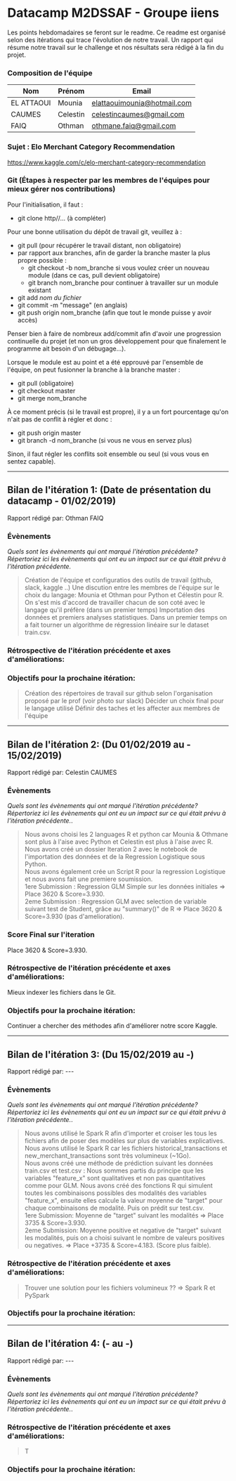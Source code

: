 # Datacamp M2DSSAF - Groupe iiens 
Les points hebdomadaires se feront sur le readme.
Ce readme est organisé selon des itérations qui trace l'évolution de notre travail. 
Un rapport qui résume notre travail sur le challenge et nos résultats sera rédigé à la fin du projet.


### Composition de l'équipe

| Nom                     | Prénom                   | Email                   |
| -------------           |-------------             |-------------            |
| EL ATTAOUI                   | Mounia           |    elattaouimounia@hotmail.com           |
| CAUMES                | Celestin                | celestincaumes@gmail.com                 |
| FAIQ                  | Othman                 | othmane.faiq@gmail.com                 |


### Sujet : Elo Merchant Category Recommendation 
https://www.kaggle.com/c/elo-merchant-category-recommendation


### Git (Étapes à respecter par les membres de l'équipes pour mieux gérer nos contributions)

Pour l'initialisation, il faut :
* git clone http//... (à compléter)

Pour une bonne utilisation du dépôt de travail git, veuillez à :
* git pull (pour récupérer le travail distant, non obligatoire)
* par rapport aux branches, afin de garder la branche master la plus propre possible :
  * git checkout -b nom_branche si vous voulez créer un nouveau module (dans ce cas, pull devient obligatoire)
  * git branch nom_branche pour continuer à travailler sur un module existant
* git add *nom du fichier*
* git commit -m "message" (en anglais)
* git push origin nom_branche (afin que tout le monde puisse y avoir accès)

Penser bien à faire de nombreux add/commit afin d'avoir une progression continuelle du projet (et non un gros développement pour que finalement le programme ait besoin d'un débugage...).

Lorsque le module est au point et a été epprouvé par l'ensemble de l'équipe, on peut fusionner la branche à la branche master :
* git pull (obligatoire)
* git checkout master
* git merge nom_branche

À ce moment précis (si le travail est propre), il y a un fort pourcentage qu'on n'ait pas de conflit à régler et donc :
* git push origin master
* git branch -d nom_branche (si vous ne vous en servez plus)

Sinon, il faut régler les conflits soit ensemble ou seul (si vous vous en sentez capable).

----------------------------------------------------------------------------------------------------------------------------
## Bilan de l'itération 1: (Date de présentation du datacamp - 01/02/2019)
Rapport rédigé par: Othman FAIQ

### Évènements 
*Quels sont les évènements qui ont marqué l'itération précédente? Répertoriez ici les évènements qui ont eu un impact sur ce qui était prévu à l'itération précédente.*
> Création de l'équipe et configuratios des outils de travail (github, slack, kaggle ..)
> Une discution entre les membres de l'équipe sur le choix du langage: Mounia et Othman pour Python et Célestin pour R. On s'est mis d'accord de travailler chacun de son coté avec le langage qu'il préfère (dans un premier temps)
> Importation des données et premiers analyses statistiques. Dans un premier temps on a fait tourner un algorithme de régression linéaire sur le dataset train.csv. 

### Rétrospective de l'itération précédente et axes d'améliorations:

### Objectifs pour la prochaine itération:
> Création des répertoires de travail sur github selon l'organisation proposé par le prof (voir photo sur slack)
> Décider un choix final pour le langage utilisé 
> Définir des taches et les affecter aux membres de l'équipe


----------------------------------------------------------------------------------------------------------------------------
## Bilan de l'itération 2: (Du 01/02/2019 au - 15/02/2019)
Rapport rédigé par: Celestin CAUMES

### Évènements 
*Quels sont les évènements qui ont marqué l'itération précédente? Répertoriez ici les évènements qui ont eu un impact sur ce qui était prévu à l'itération précédente.*.   
> Nous avons choisi les 2 languages R et python car Mounia & Othmane sont plus à l'aise avec Python et Celestin est plus à l'aise avec R.    
> Nous avons créé un dossier Iteration 2 avec le notebook de l'importation des données et de la Regression Logistique sous Python.   
> Nous avons également crée un Script R pour la regression Logistique et nous avons fait une premiere soumission.   
> 1ere Submission : Regression GLM Simple sur les données initiales => Place 3620 & Score=3.930.   
> 2eme Submission : Regression GLM avec selection de variable suivant test de Student, grâce au "summary()" de R => Place 3620 & Score=3.930 (pas d'amelioration).   


### Score Final sur l'iteration
Place 3620 & Score=3.930.    


### Rétrospective de l'itération précédente et axes d'améliorations:
Mieux indexer les fichiers dans le Git.    


### Objectifs pour la prochaine itération:
Continuer a chercher des méthodes afin d'améliorer notre score Kaggle.    
 
 




----------------------------------------------------------------------------------------------------------------------------
## Bilan de l'itération 3: (Du 15/02/2019 au -)
Rapport rédigé par: ---

### Évènements 
*Quels sont les évènements qui ont marqué l'itération précédente? Répertoriez ici les évènements qui ont eu un impact sur ce qui était prévu à l'itération précédente.*.     
> Nous avons utilisé le Spark R afin d'importer et croiser les tous les fichiers afin de poser des modèles sur plus de variables explicatives. Nous avons utilisé le Spark R car les fichiers historical_transactions et new_merchant_transactions sont très volumineux (~1Go).       
> Nous avons créé une méthode de prédiction suivant les données train.csv et test.csv : Nous sommes partis du principe que les variables "feature_x" sont qualitatives et non pas quantitatives comme pour GLM. Nous avons créé des fonctions R qui simulent toutes les combinaisons possibles des modalités des variables "feature_x", ensuite elles calcule la valeur moyenne de "target" pour chaque combinaisons de modalité. Puis on prédit sur test.csv.    
> 1ere Submission: Moyenne de "target" suivant les modalités => Place 3735 & Score=3.930.      
> 2eme Submission: Moyenne positive et negative de "target"  suivant les modalités, puis on a choisi suivant le nombre de valeurs positives ou negatives. => Place +3735 & Score=4.183. (Score plus faible).     


### Rétrospective de l'itération précédente et axes d'améliorations:
> Trouver une solution pour les fichiers volumineux ?? => Spark R et PySpark
>

### Objectifs pour la prochaine itération:
> 
> 
> 





----------------------------------------------------------------------------------------------------------------------------
## Bilan de l'itération 4: (- au -)
Rapport rédigé par: ---

### Évènements 
*Quels sont les évènements qui ont marqué l'itération précédente? Répertoriez ici les évènements qui ont eu un impact sur ce qui était prévu à l'itération précédente.*.    
>      
> 
>  

### Rétrospective de l'itération précédente et axes d'améliorations:
> T
>

### Objectifs pour la prochaine itération:
> 
> 
> 


